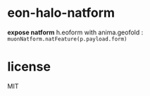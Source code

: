 # eon-halo-natform 
**expose natform** 
h.eoform with  anima.geofold : `muonNatform.natFeature(p.payload.form)` 
 
# license 
MIT 
